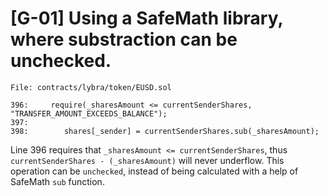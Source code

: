 # [G-01] Using a SafeMath library, where substraction can be unchecked.

```
File: contracts/lybra/token/EUSD.sol

396:     require(_sharesAmount <= currentSenderShares, "TRANSFER_AMOUNT_EXCEEDS_BALANCE");
397:
398:        shares[_sender] = currentSenderShares.sub(_sharesAmount);
```

Line 396 requires that `_sharesAmount <= currentSenderShares`, thus `currentSenderShares - (_sharesAmount)` will never underflow. This operation can be `unchecked`, instead of being calculated with a help of SafeMath `sub` function.